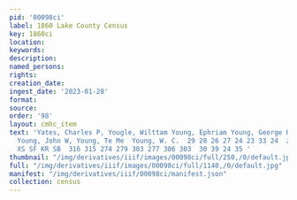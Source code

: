 ```yaml
---
pid: '00098ci'
label: 1860 Lake County Census
key: 1860ci
location: 
keywords: 
description: 
named_persons: 
rights: 
creation_date: 
ingest_date: '2023-01-28'
format: 
source: 
order: '98'
layout: cmhc_item
text: 'Yates, Charles P, Yougle, Wilttam Young, Ephriam Young, George H, Young, John
  Young, John W, Young, Te Me  Young, W. C.  29 28 26 27 24 23 33 24  zs xs Ss FS
  XS SF KR SB  316 315 274 279 303 277 306 303  30 39 24 35 '
thumbnail: "/img/derivatives/iiif/images/00098ci/full/250,/0/default.jpg"
full: "/img/derivatives/iiif/images/00098ci/full/1140,/0/default.jpg"
manifest: "/img/derivatives/iiif/00098ci/manifest.json"
collection: census
---
```

